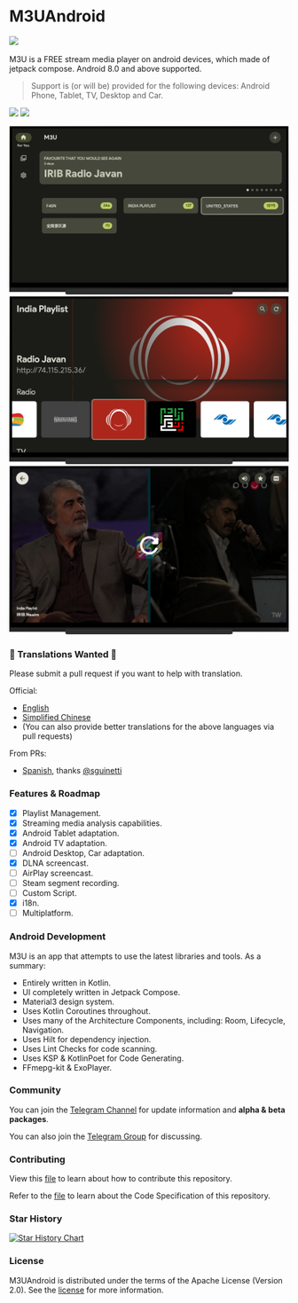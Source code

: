 # M3UAndroid
<a href="https://t.me/m3u_android"><img src="https://img.shields.io/badge/Telegram-2CA5E0?style=flat&logo=telegram&logoColor=white"></a>

M3U is a FREE stream media player on android devices, which made of jetpack compose.
Android 8.0 and above supported.

> Support is (or will be) provided for the following devices:
> Android Phone, Tablet, TV, Desktop and Car.

<a href="https://github.com/realOxy/M3UAndroid/releases/latest"><img src="https://github.com/realOxy/M3UAndroid/assets/5572928/c407b17c-f64f-4486-ade1-6048eb177e67" height="80px"></a>
<a href="https://apt.izzysoft.de/fdroid/index/apk/com.m3u.androidApp"><img src="https://github.com/realOxy/M3UAndroid/assets/5572928/4ba5a44a-c5e4-4634-a7aa-b8dda0992ba2" height="80px"></a>

![foryou](.github/images/tv/foryou.png)
![playlist](.github/images/tv/playlist.png)
![player](.github/images/tv/player.png)

### 📢 Translations Wanted 📢

Please submit a pull request if you want to help with translation.

Official:
- [English](i18n/src/main/res/values)
- [Simplified Chinese](i18n/src/main/res/values-zh-rCN)
- (You can also provide better translations for the above languages via pull requests)

From PRs:
- [Spanish](i18n/src/main/res/values-es-rES), thanks [@sguinetti](https://github.com/sguinetti/M3UAndroid)

### Features & Roadmap

- [x] Playlist Management.
- [x] Streaming media analysis capabilities.
- [x] Android Tablet adaptation.
- [x] Android TV adaptation.
- [ ] Android Desktop, Car adaptation.
- [x] DLNA screencast.
- [ ] AirPlay screencast.
- [ ] Steam segment recording.
- [ ] Custom Script.
- [x] i18n.
- [ ] Multiplatform.

### Android Development

M3U is an app that attempts to use the latest libraries and tools. As a summary:

- Entirely written in Kotlin.
- UI completely written in Jetpack Compose.
- Material3 design system.
- Uses Kotlin Coroutines throughout.
- Uses many of the Architecture Components, including: Room, Lifecycle, Navigation.
- Uses Hilt for dependency injection.
- Uses Lint Checks for code scanning.
- Uses KSP & KotlinPoet for Code Generating.
- FFmepg-kit & ExoPlayer.

### Community

You can join the [Telegram Channel](https://t.me/m3u_android) for update information and **alpha &
beta packages**.

You can also join the [Telegram Group](https://t.me/m3u_android_chat) for discussing.

### Contributing

View this [file](CONTRIBUTING.md) to learn about how to contribute this repository.

Refer to the [file](RULES.md) to learn about the Code Specification of this repository.

### Star History

<a href="https://star-history.com/#realOxy/M3UAndroid&Date">
  <picture>
    <source media="(prefers-color-scheme: dark)" srcset="https://api.star-history.com/svg?repos=realOxy/M3UAndroid&type=Date&theme=dark" />
    <source media="(prefers-color-scheme: light)" srcset="https://api.star-history.com/svg?repos=realOxy/M3UAndroid&type=Date" />
    <img alt="Star History Chart" src="https://api.star-history.com/svg?repos=realOxy/M3UAndroid&type=Date" />
  </picture>
</a>

### License

M3UAndroid is distributed under the terms of the Apache License (Version 2.0). See
the [license](LICENSE) for more information.
